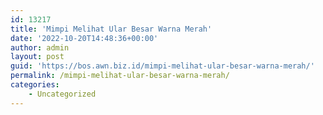 ```yaml
---
id: 13217
title: 'Mimpi Melihat Ular Besar Warna Merah'
date: '2022-10-20T14:48:36+00:00'
author: admin
layout: post
guid: 'https://bos.awn.biz.id/mimpi-melihat-ular-besar-warna-merah/'
permalink: /mimpi-melihat-ular-besar-warna-merah/
categories:
    - Uncategorized
---
```


